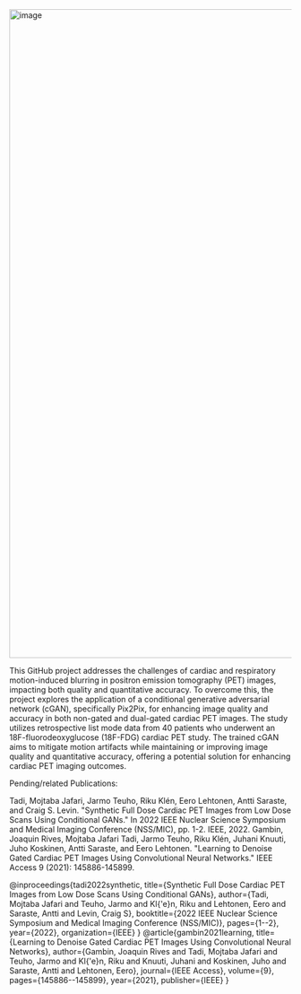 <img width="1157" alt="image" src="https://github.com/mojjaf/Denoising-cGAN-for-PET-Image-Reconstruction/assets/55555705/4d8ef54f-111e-4649-bf7d-e344611725fb">

This GitHub project addresses the challenges of cardiac and respiratory motion-induced blurring in positron emission tomography (PET) images, impacting both quality and quantitative accuracy. To overcome this, the project explores the application of a conditional generative adversarial network (cGAN), specifically Pix2Pix, for enhancing image quality and accuracy in both non-gated and dual-gated cardiac PET images. The study utilizes retrospective list mode data from 40 patients who underwent an 18F-fluorodeoxyglucose (18F-FDG) cardiac PET study. The trained cGAN aims to mitigate motion artifacts while maintaining or improving image quality and quantitative accuracy, offering a potential solution for enhancing cardiac PET imaging outcomes.


Pending/related Publications:

Tadi, Mojtaba Jafari, Jarmo Teuho, Riku Klén, Eero Lehtonen, Antti Saraste, and Craig S. Levin. "Synthetic Full Dose Cardiac PET Images from Low Dose Scans Using Conditional GANs." In 2022 IEEE Nuclear Science Symposium and Medical Imaging Conference (NSS/MIC), pp. 1-2. IEEE, 2022.
Gambin, Joaquin Rives, Mojtaba Jafari Tadi, Jarmo Teuho, Riku Klén, Juhani Knuuti, Juho Koskinen, Antti Saraste, and Eero Lehtonen. "Learning to Denoise Gated Cardiac PET Images Using Convolutional Neural Networks." IEEE Access 9 (2021): 145886-145899.

@inproceedings{tadi2022synthetic,
  title={Synthetic Full Dose Cardiac PET Images from Low Dose Scans Using Conditional GANs},
  author={Tadi, Mojtaba Jafari and Teuho, Jarmo and Kl{\'e}n, Riku and Lehtonen, Eero and Saraste, Antti and Levin, Craig S},
  booktitle={2022 IEEE Nuclear Science Symposium and Medical Imaging Conference (NSS/MIC)},
  pages={1--2},
  year={2022},
  organization={IEEE}
}
@article{gambin2021learning,
  title={Learning to Denoise Gated Cardiac PET Images Using Convolutional Neural Networks},
  author={Gambin, Joaquin Rives and Tadi, Mojtaba Jafari and Teuho, Jarmo and Kl{\'e}n, Riku and Knuuti, Juhani and Koskinen, Juho and Saraste, Antti and Lehtonen, Eero},
  journal={IEEE Access},
  volume={9},
  pages={145886--145899},
  year={2021},
  publisher={IEEE}
}
